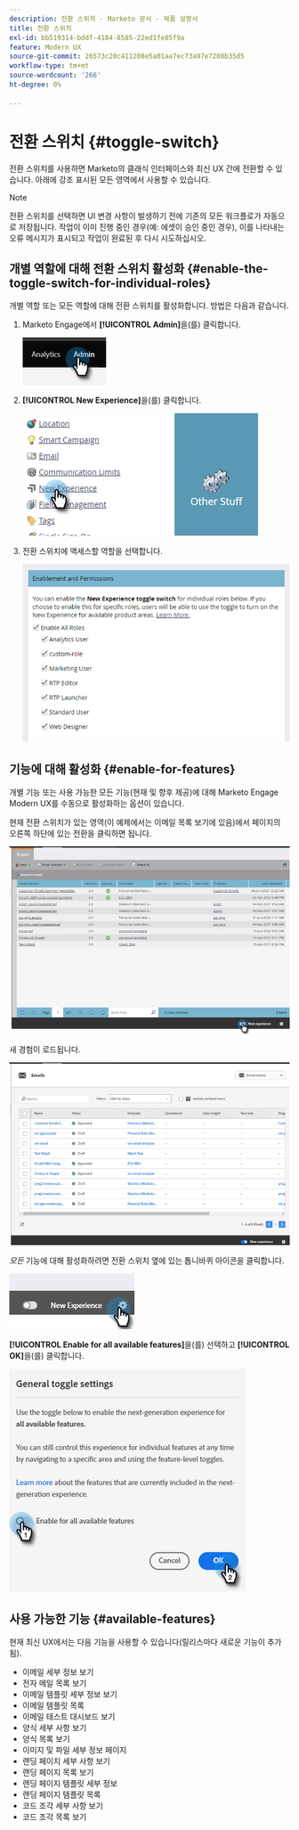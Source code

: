 ```yaml
---
description: 전환 스위치 - Marketo 문서 - 제품 설명서
title: 전환 스위치
exl-id: bb519314-bddf-4184-8585-22ed1fe85f9a
feature: Modern UX
source-git-commit: 26573c20c411208e5a01aa7ec73a97e7208b35d5
workflow-type: tm+mt
source-wordcount: '266'
ht-degree: 0%

---
```


# 전환 스위치 {#toggle-switch}

전환 스위치를 사용하면 Marketo의 클래식 인터페이스와 최신 UX 간에 전환할 수 있습니다. 아래에 강조 표시된 모든 영역에서 사용할 수 있습니다.

>[!NOTE]
>
>전환 스위치를 선택하면 UI 변경 사항이 발생하기 전에 기존의 모든 워크플로가 자동으로 저장됩니다. 작업이 이미 진행 중인 경우(예: 에셋이 승인 중인 경우), 이를 나타내는 오류 메시지가 표시되고 작업이 완료된 후 다시 시도하십시오.

## 개별 역할에 대해 전환 스위치 활성화 {#enable-the-toggle-switch-for-individual-roles}

개별 역할 또는 모든 역할에 대해 전환 스위치를 활성화합니다. 방법은 다음과 같습니다.

1. Marketo Engage에서 **[!UICONTROL Admin]**&#x200B;을(를) 클릭합니다.

   ![](assets/toggle-switch-1.png)

1. **[!UICONTROL New Experience]**&#x200B;을(를) 클릭합니다.

   ![](assets/toggle-switch-2.png)

1. 전환 스위치에 액세스할 역할을 선택합니다.

   ![](assets/toggle-switch-3.png)

## 기능에 대해 활성화 {#enable-for-features}

개별 기능 또는 사용 가능한 모든 기능(현재 및 향후 제공)에 대해 Marketo Engage Modern UX를 수동으로 활성화하는 옵션이 있습니다.

현재 전환 스위치가 있는 영역(이 예제에서는 이메일 목록 보기에 있음)에서 페이지의 오른쪽 하단에 있는 전환을 클릭하면 됩니다.

![](assets/toggle-switch-4.png)

새 경험이 로드됩니다.

![](assets/toggle-switch-5.png)

_모든_ 기능에 대해 활성화하려면 전환 스위치 옆에 있는 톱니바퀴 아이콘을 클릭합니다.

![](assets/toggle-switch-6.png)

**[!UICONTROL Enable for all available features]**&#x200B;을(를) 선택하고 **[!UICONTROL OK]**&#x200B;을(를) 클릭합니다.

![](assets/toggle-switch-7.png)

## 사용 가능한 기능 {#available-features}

현재 최신 UX에서는 다음 기능을 사용할 수 있습니다(릴리스마다 새로운 기능이 추가됨).

* 이메일 세부 정보 보기
* 전자 메일 목록 보기
* 이메일 템플릿 세부 정보 보기
* 이메일 템플릿 목록
* 이메일 테스트 대시보드 보기
* 양식 세부 사항 보기
* 양식 목록 보기
* 이미지 및 파일 세부 정보 페이지
* 랜딩 페이지 세부 사항 보기
* 랜딩 페이지 목록 보기
* 랜딩 페이지 템플릿 세부 정보
* 랜딩 페이지 템플릿 목록
* 코드 조각 세부 사항 보기
* 코드 조각 목록 보기
